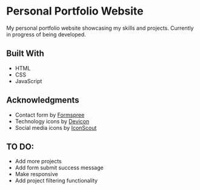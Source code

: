 # Personal Portfolio Website
My personal portfolio website showcasing my skills and projects. Currently in progress of being developed.

## Built With 
- HTML
- CSS
- JavaScript

## Acknowledgments
- Contact form by [Formspree](https://formspree.io/)
- Technology icons by [Devicon](https://devicon.dev/)
- Social media icons by [IconScout](https://iconscout.com/unicons)

## TO DO:
- Add more projects
- Add form submit success message
- Make responsive
- Add project filtering functionality
